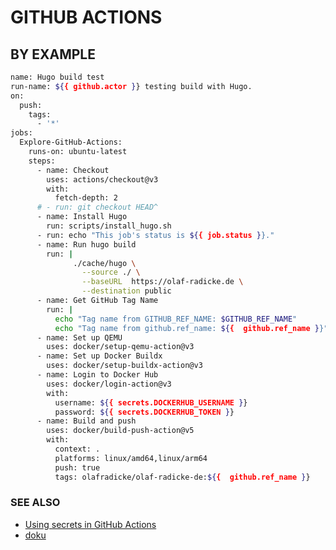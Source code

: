 GITHUB ACTIONS
==============


BY EXAMPLE
----------

```bash
name: Hugo build test
run-name: ${{ github.actor }} testing build with Hugo.
on:
  push:
    tags:
      - '*'
jobs:
  Explore-GitHub-Actions:
    runs-on: ubuntu-latest
    steps:
      - name: Checkout
        uses: actions/checkout@v3
        with:
          fetch-depth: 2
      # - run: git checkout HEAD^
      - name: Install Hugo
        run: scripts/install_hugo.sh
      - run: echo "This job's status is ${{ job.status }}."
      - name: Run hugo build
        run: |
              ./cache/hugo \
                --source ./ \
                --baseURL  https://olaf-radicke.de \
                --destination public
      - name: Get GitHub Tag Name
        run: |
          echo "Tag name from GITHUB_REF_NAME: $GITHUB_REF_NAME"
          echo "Tag name from github.ref_name: ${{  github.ref_name }}"
      - name: Set up QEMU
        uses: docker/setup-qemu-action@v3
      - name: Set up Docker Buildx
        uses: docker/setup-buildx-action@v3
      - name: Login to Docker Hub
        uses: docker/login-action@v3
        with:
          username: ${{ secrets.DOCKERHUB_USERNAME }}
          password: ${{ secrets.DOCKERHUB_TOKEN }}
      - name: Build and push
        uses: docker/build-push-action@v5
        with:
          context: .
          platforms: linux/amd64,linux/arm64
          push: true
          tags: olafradicke/olaf-radicke-de:${{  github.ref_name }}


```

### SEE ALSO

- [Using secrets in GitHub Actions](https://docs.github.com/en/actions/security-guides/using-secrets-in-github-actions)
- [doku](https://docs.docker.com/build/ci/github-actions/multi-platform/)